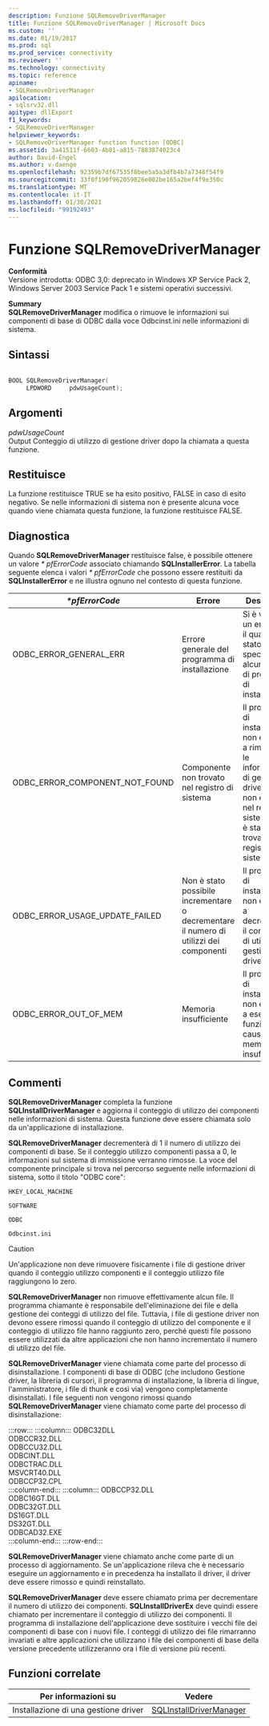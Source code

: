 ```yaml
---
description: Funzione SQLRemoveDriverManager
title: Funzione SQLRemoveDriverManager | Microsoft Docs
ms.custom: ''
ms.date: 01/19/2017
ms.prod: sql
ms.prod_service: connectivity
ms.reviewer: ''
ms.technology: connectivity
ms.topic: reference
apiname:
- SQLRemoveDriverManager
apilocation:
- sqlsrv32.dll
apitype: dllExport
f1_keywords:
- SQLRemoveDriverManager
helpviewer_keywords:
- SQLRemoveDriverManager function function [ODBC]
ms.assetid: 3a41511f-6603-4b81-a815-7883874023c4
author: David-Engel
ms.author: v-daenge
ms.openlocfilehash: 92359b7df67535f8bee5a5a3dfb4b7a7348f54f9
ms.sourcegitcommit: 33f0f190f962059826e002be165a2bef4f9e350c
ms.translationtype: MT
ms.contentlocale: it-IT
ms.lasthandoff: 01/30/2021
ms.locfileid: "99192493"
---
```

# <a name="sqlremovedrivermanager-function"></a>Funzione SQLRemoveDriverManager
**Conformità**  
 Versione introdotta: ODBC 3,0: deprecato in Windows XP Service Pack 2, Windows Server 2003 Service Pack 1 e sistemi operativi successivi.  
  
 **Summary**  
 **SQLRemoveDriverManager** modifica o rimuove le informazioni sui componenti di base di ODBC dalla voce Odbcinst.ini nelle informazioni di sistema.  
  
## <a name="syntax"></a>Sintassi  
  
```cpp  
  
BOOL SQLRemoveDriverManager(  
     LPDWORD     pdwUsageCount);  
```  
  
## <a name="arguments"></a>Argomenti  
 *pdwUsageCount*  
 Output Conteggio di utilizzo di gestione driver dopo la chiamata a questa funzione.  
  
## <a name="returns"></a>Restituisce  
 La funzione restituisce TRUE se ha esito positivo, FALSE in caso di esito negativo. Se nelle informazioni di sistema non è presente alcuna voce quando viene chiamata questa funzione, la funzione restituisce FALSE.  
  
## <a name="diagnostics"></a>Diagnostica  
 Quando **SQLRemoveDriverManager** restituisce false, è possibile ottenere un valore *\* pfErrorCode* associato chiamando **SQLInstallerError**. La tabella seguente elenca i valori *\* pfErrorCode* che possono essere restituiti da **SQLInstallerError** e ne illustra ognuno nel contesto di questa funzione.  
  
|*\*pfErrorCode*|Errore|Descrizione|  
|---------------------|-----------|-----------------|  
|ODBC_ERROR_GENERAL_ERR|Errore generale del programma di installazione|Si è verificato un errore per il quale non è stato specificato alcun errore di programma di installazione.|  
|ODBC_ERROR_COMPONENT_NOT_FOUND|Componente non trovato nel registro di sistema|Il programma di installazione non è riuscito a rimuovere le informazioni di gestione driver perché non esisteva nel registro di sistema o non è stato trovato nel registro di sistema.|  
|ODBC_ERROR_USAGE_UPDATE_FAILED|Non è stato possibile incrementare o decrementare il numero di utilizzi dei componenti|Il programma di installazione non è riuscito a decrementare il conteggio di utilizzo di gestione driver.|  
|ODBC_ERROR_OUT_OF_MEM|Memoria insufficiente|Il programma di installazione non è riuscito a eseguire la funzione a causa di memoria insufficiente.|  
  
## <a name="comments"></a>Commenti  
 **SQLRemoveDriverManager** completa la funzione **SQLInstallDriverManager** e aggiorna il conteggio di utilizzo dei componenti nelle informazioni di sistema. Questa funzione deve essere chiamata solo da un'applicazione di installazione.  
  
 **SQLRemoveDriverManager** decrementerà di 1 il numero di utilizzo dei componenti di base. Se il conteggio utilizzo componenti passa a 0, le informazioni sul sistema di immissione verranno rimosse. La voce del componente principale si trova nel percorso seguente nelle informazioni di sistema, sotto il titolo "ODBC core":  
  
 `HKEY_LOCAL_MACHINE`  
  
 `SOFTWARE`  
  
 `ODBC`  
  
 `Odbcinst.ini`  
  
> [!CAUTION]  
>  Un'applicazione non deve rimuovere fisicamente i file di gestione driver quando il conteggio utilizzo componenti e il conteggio utilizzo file raggiungono lo zero.  
  
 **SQLRemoveDriverManager** non rimuove effettivamente alcun file. Il programma chiamante è responsabile dell'eliminazione dei file e della gestione dei conteggi di utilizzo del file. Tuttavia, i file di gestione driver non devono essere rimossi quando il conteggio di utilizzo del componente e il conteggio di utilizzo file hanno raggiunto zero, perché questi file possono essere utilizzati da altre applicazioni che non hanno incrementato il numero di utilizzo del file.  
  
 **SQLRemoveDriverManager** viene chiamata come parte del processo di disinstallazione. I componenti di base di ODBC (che includono Gestione driver, la libreria di cursori, il programma di installazione, la libreria di lingue, l'amministratore, i file di thunk e così via) vengono completamente disinstallati. I file seguenti non vengono rimossi quando **SQLRemoveDriverManager** viene chiamato come parte del processo di disinstallazione:  

:::row:::
    :::column:::
        ODBC32DLL  
        ODBCCR32.DLL  
        ODBCCU32.DLL  
        ODBCINT.DLL  
        ODBCTRAC.DLL  
        MSVCRT40.DLL  
        ODBCCP32.CPL  
    :::column-end:::
    :::column:::
        ODBCCP32.DLL  
        ODBC16GT.DLL  
        ODBC32GT.DLL  
        DS16GT.DLL  
        DS32GT.DLL  
        ODBCAD32.EXE  
    :::column-end:::
:::row-end:::

 **SQLRemoveDriverManager** viene chiamato anche come parte di un processo di aggiornamento. Se un'applicazione rileva che è necessario eseguire un aggiornamento e in precedenza ha installato il driver, il driver deve essere rimosso e quindi reinstallato.  
  
 **SQLRemoveDriverManager** deve essere chiamato prima per decrementare il numero di utilizzo dei componenti. **SQLInstallDriverEx** deve quindi essere chiamato per incrementare il conteggio di utilizzo dei componenti. Il programma di installazione dell'applicazione deve sostituire i vecchi file dei componenti di base con i nuovi file. I conteggi di utilizzo dei file rimarranno invariati e altre applicazioni che utilizzano i file dei componenti di base della versione precedente utilizzeranno ora i file di versione più recenti.  
  
## <a name="related-functions"></a>Funzioni correlate  
  
|Per informazioni su|Vedere|  
|---------------------------|---------|  
|Installazione di una gestione driver|[SQLInstallDriverManager](../../../odbc/reference/syntax/sqlinstalldrivermanager-function.md)|
